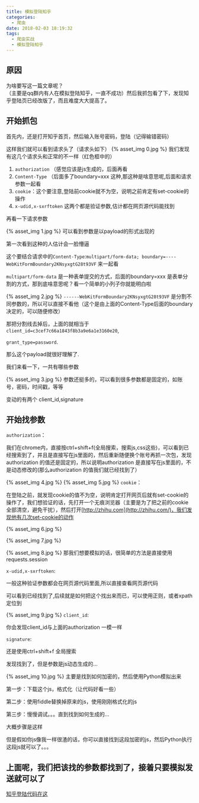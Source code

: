 ```yaml
---
title: 模拟登陆知乎
categories:
  - 爬虫
date: 2018-02-03 18:19:32
tags:
  - 爬虫实战
  - 模拟登陆知乎
---
```

## 原因
为啥要写这一篇文章呢？  
（主要是qq群内有人在模拟登陆知乎，一直不成功）然后我抓包看了下，发现知乎登陆页已经改版了，而且难度大大提高了。

## 开始抓包

首先内，还是打开知乎首页，然后输入账号密码，登陆（记得输错密码）  

这样我们就可以看到请求头了（请求头如下）
{% asset_img 0.jpg  %}
我们发现有这几个请求头和正常的不一样（红色框中的）

1. `authorization` （感觉应该是js生成的，后面再看
2. `Content-Type` （后面多了boundary=xxx 这种,那这种是啥意思呢,后面和请求参数一起看
3. `cookie`：这个要注意,登陆前cookie就不为空，说明之前肯定有set-cookie的操作
4. `x-udid,x-sxrftoken` 这两个都是验证参数,估计都在网页源代码能找到

再看一下请求参数

{% asset_img 1.jpg  %}
可以看到参数是以payload的形式出现的

第一次看到这种的人估计会一脸懵逼

这个要结合请求中的`Content-Type`:`multipart/form-data; boundary=----WebKitFormBoundary2KNsyxgtG28t93VF`
来一起看

`multipart/form-data` 是一种表单提交的方式，后面的boundary=xxx 是表单分割的方式，那到底啥意思呢？看一个简单的小列子你就能明白啦

{% asset_img 2.jpg  %}
`------WebKitFormBoundary2KNsyxgtG28t93VF` 是分割不同参数的，所以可以直接不看他（这个是由上面的Content-Type后面的boundary决定的，可以随便修改）

那把分割线去掉后，上面的就相当于 `client_id=c3cef7c66a1843f8b3a9e6a1e3160e20`,

`grant_type=password`.

那么这个payload就很好理解了.

我们来看一下，一共有哪些参数

{% asset_img 3.jpg  %}
参数还挺多的，可以看到很多参数都是固定的，如账号，密码，时间戳，等等

变动的有两个 client_id,signature

## 开始找参数

`authorization`：

我们在chrome内，直接按ctrl+shift+f(全局搜索，搜索js,css这些)，可以看到已经搜索到了，并且是直接写在js里面的，然后重新随便换个账号再抓一次包，发现authorization 的值还是固定的，所以说明authorization 是直接写在js里面的，不是动态修改的(那么authorization 的值我们就已经找到了）

{% asset_img 4.jpg  %}
{% asset_img 5.jpg  %}
`cookie`：

在登陆之前，就发现cookie的值不为空，说明肯定打开网页后就有set-cookie的操作了，我们想验证的话，先打开一个无痕浏览器（主要是为了把之前的cookie全部清空，避免干扰），然后打开[http://zhihu.com](http://zhihu.com/)，我们发现他有几次set-cookie的动作

{% asset_img 6.jpg  %}

{% asset_img 7.jpg  %}

{% asset_img 8.jpg  %}
那我们想要模拟的话，很简单的方法是直接使用requests.session

`x-udid,x-sxrftoken`:

一般这种验证参数都会在网页源代码里面,所以直接查看网页源代码

可以看到已经找到了,后续就是如何把这个找出来而已，可以使用正则，或者xpath定位到

{% asset_img 9.jpg  %}
`client_id`:

你会发现client_id与上面的authorization 一模一样

`signature`:

还是使用ctrl+shift+f 全局搜索

发现找到了，但是参数是js动态生成的...

{% asset_img 10.jpg  %}
主要是找到如何加密的，然后使用Python模拟出来

第一步：下载这个js，格式化（让代码好看一些）

第二步：使用fiddle替换掉原来的js，使用刚刚格式化的js

第三步：慢慢调试。。。直到找到如何生成的...

大概步骤是这样

但是假如你js像我一样很渣的话，你可以直接找到这段加密的js，然后Python执行这段js就可以了。。。

## 上面呢，我们把该找的参数都找到了，接着只要模拟发送就可以了

[知乎登陆代码在这](https://github.com/jin10086/pachong/blob/master/zhihulogin.py)
